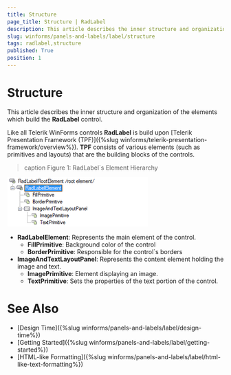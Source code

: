 ```yaml
---
title: Structure
page_title: Structure | RadLabel
description: This article describes the inner structure and organization of the elements which build the RadLabel control.
slug: winforms/panels-and-labels/label/structure
tags: radlabel,structure
published: True
position: 1
---
```


# Structure

This article describes the inner structure and organization of the elements which build the **RadLabel** control.

Like all Telerik WinForms controls **RadLabel** is build upon [Telerik Presentation Framework (TPF)]({%slug winforms/telerik-presentation-framework/overview%}). **TPF** consists of various elements (such as primitives and layouts) that are the building blocks of the controls.

>caption Figure 1: RadLabel`s Element Hierarchy
>
![radlabel structure 001](images/radlabel-structure001.png)

* **RadLabelElement**: Represents the main element of the control.
  * **FillPrimitive**: Background color of the control
  * **BorderPrimitive**: Responsible for the control`s borders
* **ImageAndTextLayoutPanel**: Represents the content element holding the image and text.
  * **ImagePrimitive**: Element displaying an image.
  * **TextPrimitive**: Sets the properties of the text portion of the control.
        
# See Also

* [Design Time]({%slug winforms/panels-and-labels/label/design-time%})
* [Getting Started]({%slug winforms/panels-and-labels/label/getting-started%})
* [HTML-like Formatting]({%slug winforms/panels-and-labels/label/html-like-text-formatting%})